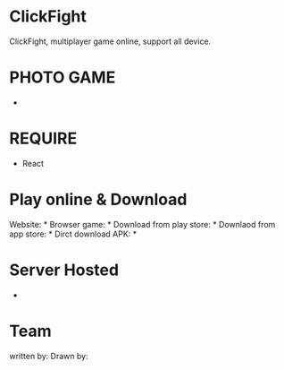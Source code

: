 # ClickFight
ClickFight, multiplayer game online, support all device.

# PHOTO GAME
  *
# REQUIRE 
  * React
# Play online & Download
 
 Website: *
 Browser game: *
 Download from play store: *
 Downlaod from app store: *
 Dirct download APK: *
 
# Server Hosted
  
  *
 
 
 
# Team
  written by:
  Drawn by:
  

